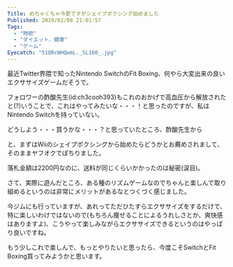 ```yaml
---
Title: めちゃくちゃ今更ですがシェイプボクシング始めました
Published: 2019/02/08 21:01:57
Tags:
  - "物欲"
  - "ダイエット、健康"
  - "ゲーム"
Eyecatch: "51ORcWHQwmL._SL160_.jpg"
---
```

最近Twitter界隈で知ったNintendo SwitchのFit Boxing、何やら大変出来の良いエクササイズゲームだそうで。  

<?# AmazonAffiliate B07HYKWLJH /?>






<?# EmbedLink "http://nlab.itmedia.co.jp/nl/articles/1901/22/news126.html" /?>

フォロワーの酢酸先生(id:ch3cooh393)もこれのおかげで高血圧から解放されたと(?)いうことで、これはやってみたいな・・・！と思ったのですが、私はNintendo Switchを持っていない。  



<?# EmbedLink "https://blog.ch3cooh.jp/entry/20190205/1549372500" /?>



どうしよう・・・買うかな・・・？と思っていたところ、酢酸先生から  


<?# Twitter 1088668600439693312 /?>

<?# Twitter 1088672214092701696 /?>

<?# Twitter 1092779241366740994 /?>

と、まずはWiiのシェイプボクシングから始めたらどうかとお薦めされまして、そのままヤフオクでぽちりました。  

<?# AmazonAffiliate B0046ECA36 /?>


落札金額は2200円なのに、送料が同じくらいかかったのは秘密(涙目)。  

さて、実際に遊んだところ、ある種のリズムゲームなのでちゃんと楽しんで取り組めるというのは非常にメリットがあるなとつくづく感じました。  

今ジムにも行っていますが、あれってただひたすらエクササイズをするだけで、特に楽しいわけではないので(もちろん痩せることによるうれしさとか、爽快感はありますよ)、こうやって楽しみながらエクササイズできるというのはやっぱり良いですね。  

もう少しこれで楽しんで、もっとやりたいと思ったら、今度こそSwitchとFit Boxing買ってみようかと思います。  

<?# AmazonAffiliate B01NCXFWIZ /?>

<?# AmazonAffiliate B01N5QLLT3 /?>

